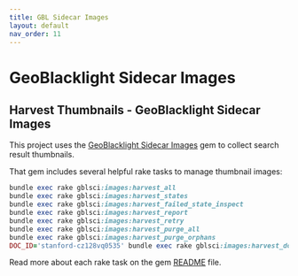 ```yaml
---
title: GBL Sidecar Images
layout: default
nav_order: 11
---
```


# GeoBlacklight Sidecar Images

## Harvest Thumbnails - GeoBlacklight Sidecar Images

This project uses the 
[GeoBlacklight Sidecar Images](https://github.com/geoblacklight/geoblacklight_sidecar_images)
gem to collect search result thumbnails.

That gem includes several helpful rake tasks to manage thumbnail images:

```ruby
bundle exec rake gblsci:images:harvest_all
bundle exec rake gblsci:images:harvest_states
bundle exec rake gblsci:images:harvest_failed_state_inspect
bundle exec rake gblsci:images:harvest_report
bundle exec rake gblsci:images:harvest_retry
bundle exec rake gblsci:images:harvest_purge_all
bundle exec rake gblsci:images:harvest_purge_orphans
DOC_ID='stanford-cz128vq0535' bundle exec rake gblsci:images:harvest_doc_id
```

Read more about each rake task on the gem
[README](https://github.com/geoblacklight/geoblacklight_sidecar_images)
file.